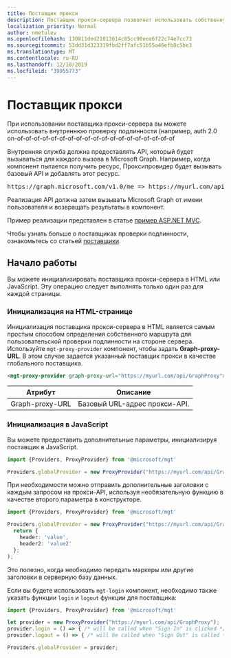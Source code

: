 ```yaml
---
title: Поставщик прокси
description: Поставщик прокси-сервера позволяет использовать собственную проверку подлинности на стороне сервера с помощью набора средств Microsoft Graph.
localization_priority: Normal
author: nmetulev
ms.openlocfilehash: 130811ded21013614c85cc90eea6f22c74e7cc73
ms.sourcegitcommit: 53dd31d323319fbd2ff7afc51b55a46efb8c5be3
ms.translationtype: MT
ms.contentlocale: ru-RU
ms.lasthandoff: 12/10/2019
ms.locfileid: "39955773"
---
```

# <a name="proxy-provider"></a>Поставщик прокси

При использовании поставщика прокси-сервера вы можете использовать внутреннюю проверку подлинности (например, auth 2.0 on-of-of-of-of-of-of-of-of-of-of-of-of-of-of-of-of-of-of-of

Внутренняя служба должна предоставлять API, который будет вызываться для каждого вызова в Microsoft Graph. Например, когда компонент пытается получить ресурс, Проксипровидер будет вызывать базовый API и добавлять этот ресурс.

<pre>https://graph.microsoft.com/v1.0/me => https://myurl.com/api/GraphProxy/v1.0/me</pre> 

Реализация API должна затем вызывать Microsoft Graph от имени пользователя и возвращать результаты в компонент.

Пример реализации представлен в статье [пример ASP.NET MVC](https://github.com/microsoftgraph/microsoft-graph-toolkit/tree/master/samples/proxy-provider-asp-net-mvc). 

Чтобы узнать больше о поставщиках проверки подлинности, ознакомьтесь со статьей [поставщики](../providers.md).

## <a name="get-started"></a>Начало работы

Вы можете инициализировать поставщика прокси-сервера в HTML или JavaScript. Эту операцию следует выполнять только один раз для каждой страницы.

### <a name="initialize-in-your-html-page"></a>Инициализация на HTML-странице

Инициализация поставщика прокси-сервера в HTML является самым простым способом определения собственного маршрута для пользовательской проверки подлинности на стороне сервера. Используйте `mgt-proxy-provider` компонент, чтобы задать **Graph-proxy-URL**. В этом случае задается указанный поставщик прокси в качестве глобального поставщика.

```html
<mgt-proxy-provider graph-proxy-url="https://myurl.com/api/GraphProxy"></mgt-proxy-provider>
```

| Атрибут | Описание |
| --- | --- |
| Graph-proxy-URL  | Базовый URL-адрес прокси-API. |


### <a name="initialize-in-javascript"></a>Инициализация в JavaScript

Вы можете предоставить дополнительные параметры, инициализируя поставщик в JavaScript.

```ts
import {Providers, ProxyProvider} from '@microsoft/mgt'

Providers.globalProvider = new ProxyProvider("https://myurl.com/api/GraphProxy");
```

При необходимости можно отправить дополнительные заголовки с каждым запросом на прокси-API, используя необязательную функцию в качестве второго параметра в конструкторе.

```ts
import {Providers, ProxyProvider} from '@microsoft/mgt'

Providers.globalProvider = new ProxyProvider("https://myurl.com/api/GraphProxy", async () => {
  return {
    header: 'value',
    header2: 'value2'
  };
);
```

Это полезно, когда необходимо передать маркеры или другие заголовки в серверную базу данных.

Если вы будете использовать `mgt-login` компонент, необходимо также указать функции `login` и `logout` функции для поставщика:

```ts
import {Providers, ProxyProvider} from '@microsoft/mgt'

let provider = new ProxyProvider("https://myurl.com/api/GraphProxy");
provider.login = () => { /* will be called when "Sign In" is clicked */ };
provider.logout = () => { /* will be called when "Sign Out" is called */ };

Providers.globalProvider = provider;
```

